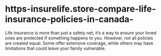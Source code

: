 # https-insurelife.store-compare-life-insurance-policies-in-canada-
Life insurance is more than just a safety net; it’s a way to ensure your loved ones are protected if something happens to you. However, not all policies are created equal. Some offer extensive coverage, while others may have limitations that could leave your family vulnerable. 
